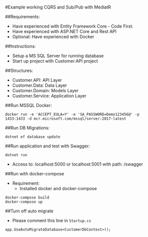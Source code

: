 #Example working CQRS and Sub/Pub with MediatR

##Requirements:

- Have experienced with Entity Framework Core - Code First.
- Have experienced with ASP.NET Core and Rest API
- Optional: Have experienced with Docker
  
##Instructions:

- Setup a MS SQL Server for running database
- Start up project with Customer.API project

##Structures:

- Customer.API: API Layer
- Customer.Data: Data Layer
- Customer.Domain: Models Layer
- Customer.Service: Application Layer

##Run MSSQL Docker:

```
docker run -e 'ACCEPT_EULA=Y' -e 'SA_PASSWORD=Demo123456@' -p 1433:1433 -d mcr.microsoft.com/mssql/server:2017-latest
```

##Run DB Migrations:

```
dotnet ef database update
```

##Run application and test with Swagger:

```
dotnet run
```

- Access to: localhost:5000 or localhost:5001 with path: /swagger

##Run with docker-compose
- Requirement:
  - Installed docker and docker-compose
  
```
docker-compose build
docker-compose up
```

##Turn off auto migrate
- Please comment this line in `Startup.cs`

```
app.UseAutoMigrateDatabase<CustomerDbContext>();
```
